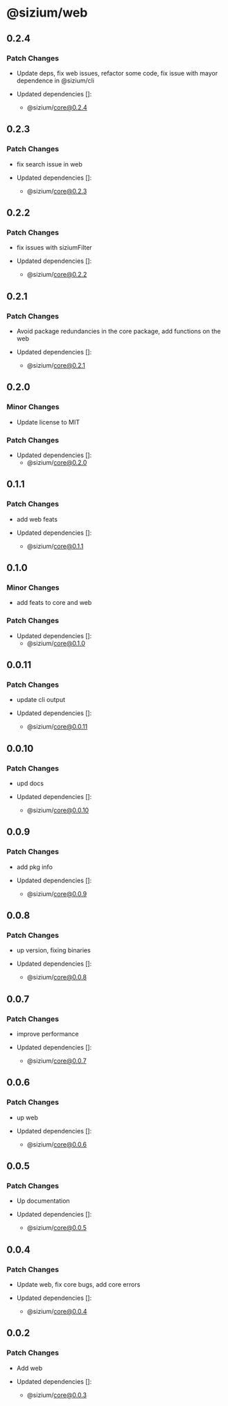 # @sizium/web

## 0.2.4

### Patch Changes

- Update deps, fix web issues, refactor some code, fix issue with mayor dependence in @sizium/cli

- Updated dependencies []:
  - @sizium/core@0.2.4

## 0.2.3

### Patch Changes

- fix search issue in web

- Updated dependencies []:
  - @sizium/core@0.2.3

## 0.2.2

### Patch Changes

- fix issues with siziumFilter

- Updated dependencies []:
  - @sizium/core@0.2.2

## 0.2.1

### Patch Changes

- Avoid package redundancies in the core package, add functions on the web

- Updated dependencies []:
  - @sizium/core@0.2.1

## 0.2.0

### Minor Changes

- Update license to MIT

### Patch Changes

- Updated dependencies []:
  - @sizium/core@0.2.0

## 0.1.1

### Patch Changes

- add web feats

- Updated dependencies []:
  - @sizium/core@0.1.1

## 0.1.0

### Minor Changes

- add feats to core and web

### Patch Changes

- Updated dependencies []:
  - @sizium/core@0.1.0

## 0.0.11

### Patch Changes

- update cli output

- Updated dependencies []:
  - @sizium/core@0.0.11

## 0.0.10

### Patch Changes

- upd docs

- Updated dependencies []:
  - @sizium/core@0.0.10

## 0.0.9

### Patch Changes

- add pkg info

- Updated dependencies []:
  - @sizium/core@0.0.9

## 0.0.8

### Patch Changes

- up version, fixing binaries

- Updated dependencies []:
  - @sizium/core@0.0.8

## 0.0.7

### Patch Changes

- improve performance

- Updated dependencies []:
  - @sizium/core@0.0.7

## 0.0.6

### Patch Changes

- up web

- Updated dependencies []:
  - @sizium/core@0.0.6

## 0.0.5

### Patch Changes

- Up documentation

- Updated dependencies []:
  - @sizium/core@0.0.5

## 0.0.4

### Patch Changes

- Update web, fix core bugs, add core errors

- Updated dependencies []:
  - @sizium/core@0.0.4

## 0.0.2

### Patch Changes

- Add web

- Updated dependencies []:
  - @sizium/core@0.0.3
